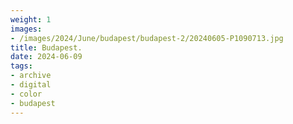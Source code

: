 ```yaml
---
weight: 1
images:
- /images/2024/June/budapest/budapest-2/20240605-P1090713.jpg
title: Budapest.
date: 2024-06-09
tags:
- archive
- digital
- color
- budapest
---
```


